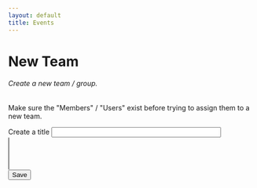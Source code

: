 ```yaml
---
layout: default
title: Events
---
```

<head>
<link rel="stylesheet" href="https://cdn.jsdelivr.net/npm/bootstrap-select@1.13.14/dist/css/bootstrap-select.min.css">
</head>

<h1>New Team</h1>

<div>
    <form id="makeNewTeam">
        <div class="card shadow mb-4">
            <div class="card-header py-3">
                <h6 class="m-0 font-weight-bold text-primary">Create a new team / group.</h6>
                <p>Make sure the "Members" / "Users" exist before trying to assign them to a new team.</p>
            </div>
            <div class="card-body">
                <div class="form-group">
                    <label for="title">Create a title</label>
                    <input class="form-control" type="text" id="title" name="title" required
                    minlength="3" maxlength="50" size="40">
                </div>
                <div>
                    <select name="author[]" id="author" class="selectpicker w-100" multiple>
                    </select>
                </div>
            </div>
            <div>
                <button class="btn btn-primary btn-block" type="submit" id="submitForm">Save</button>
            </div>
        </div>
    </form>
</div>


<script>

    $('form').on('submit', function (event) {
        event.preventDefault()
        //console.log("EVENT FROM FORM 1: ", event);
        teamNew(event);
    });

    async function teamNew(){
        var title = $('#title').val();
        let author  = $('#author').val();       
        teamNewData(title, author);

        //Clear fields in form.
        $('#title').val("");
        //$('#author').val("");
    }

    async function getAuthorList(){
        let ddAuthor = $('#author');
        ddAuthor.empty();
        ddAuthor.prop('selectedIndex', 0);

        const data = await membersList();
            data.map(function(data2){
                let id = data2.id;
                let author = data2.fields.Alias
            ddAuthor.append($('<option></option>').attr('value', id).text(author));
            $(".selectpicker").selectpicker("refresh");
        });
    }

    // $('#author').change(function () { 
    //     var values = $(this).val();
    //     console.log(values);
    // });


    $(document).ready(function() {
        getAuthorList();
    });

    //  function teamNew(){
    //     //console.log("EVENT FROM FORM 2: ", event);
    //     //var eventAuthor = [];
    //     var eventTitle = document.getElementById("teamtitle").value;
    //     //eventAuthor = document.getElementById("author").value;
          
    //     let eventAuthor  = $('#author').val();
    //     //console.log("NEW TEAM 2: ", blah);
         
    //     // eventAuthor.forEach(each => {
    //     //     console.log("each" , each)
    //     // });
    //     //rec9dsMhxydsEjFJ0 = Grant?
    //     //recNdaeR1aM3adcPd = Hazy
    //     //////eventAuthor = ["rec9dsMhxydsEjFJ0", "recNdaeR1aM3adcPd"]; //Working
    //     //console.log("NEW TEAM: ", eventAuthor);
    //     teamNewData(eventTitle, eventAuthor);
    // }

</script>
<!-- Latest compiled and minified JavaScript -->
<script src="https://cdn.jsdelivr.net/npm/bootstrap-select@1.13.14/dist/js/bootstrap-select.min.js"></script>
